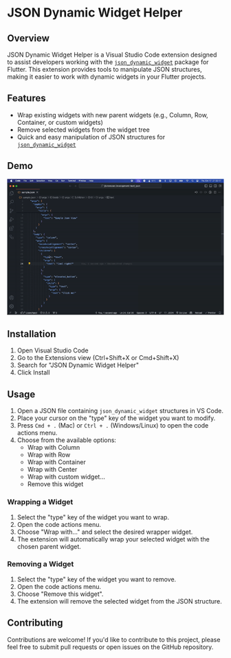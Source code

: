 # JSON Dynamic Widget Helper

## Overview

JSON Dynamic Widget Helper is a Visual Studio Code extension designed to assist developers working with the [`json_dynamic_widget`](https://pub.dev/packages/json_dynamic_widget) package for Flutter. This extension provides tools to manipulate JSON structures, making it easier to work with dynamic widgets in your Flutter projects.

## Features

- Wrap existing widgets with new parent widgets (e.g., Column, Row, Container, or custom widgets)
- Remove selected widgets from the widget tree
- Quick and easy manipulation of JSON structures for [`json_dynamic_widget`](https://pub.dev/packages/json_dynamic_widget)

## Demo

![JSON Dynamic Widget Helper Demo](https://raw.githubusercontent.com/cem256/json-dynamic-widget-helper/master/assets/gif/usage.gif)

## Installation

1. Open Visual Studio Code
2. Go to the Extensions view (Ctrl+Shift+X or Cmd+Shift+X)
3. Search for "JSON Dynamic Widget Helper"
4. Click Install

## Usage

1. Open a JSON file containing `json_dynamic_widget` structures in VS Code.
2. Place your cursor on the "type" key of the widget you want to modify.
3. Press `Cmd + .` (Mac) or `Ctrl + .` (Windows/Linux) to open the code actions menu.
4. Choose from the available options:
   - Wrap with Column
   - Wrap with Row
   - Wrap with Container
   - Wrap with Center
   - Wrap with custom widget...
   - Remove this widget

### Wrapping a Widget

1. Select the "type" key of the widget you want to wrap.
2. Open the code actions menu.
3. Choose "Wrap with..." and select the desired wrapper widget.
4. The extension will automatically wrap your selected widget with the chosen parent widget.

### Removing a Widget

1. Select the "type" key of the widget you want to remove.
2. Open the code actions menu.
3. Choose "Remove this widget".
4. The extension will remove the selected widget from the JSON structure.

## Contributing

Contributions are welcome! If you'd like to contribute to this project, please feel free to submit pull requests or open issues on the GitHub repository.